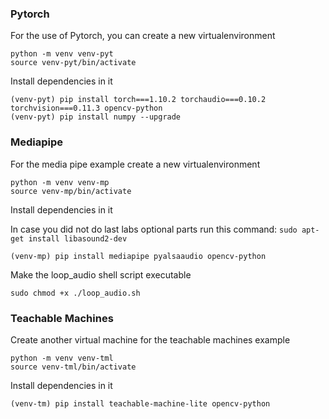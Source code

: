 ### Pytorch
For the use of Pytorch, you can create a new virtualenvironment
``````
python -m venv venv-pyt 
source venv-pyt/bin/activate
``````

Install dependencies in it
``````
(venv-pyt) pip install torch===1.10.2 torchaudio===0.10.2 torchvision===0.11.3 opencv-python
(venv-pyt) pip install numpy --upgrade
``````

### Mediapipe
For the media pipe example create a new virtualenvironment
``````
python -m venv venv-mp 
source venv-mp/bin/activate
``````

Install dependencies in it

In case you did not do last labs optional parts run this command: ```sudo apt-get install libasound2-dev```

``````
(venv-mp) pip install mediapipe pyalsaaudio opencv-python
``````
Make the loop_audio shell script executable 

```
sudo chmod +x ./loop_audio.sh
```
### Teachable Machines
Create another virtual machine for the teachable machines example
``````
python -m venv venv-tml
source venv-tml/bin/activate
``````
Install dependencies in it
``````
(venv-tm) pip install teachable-machine-lite opencv-python
``````
